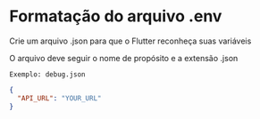# Formatação do arquivo .env

Crie um arquivo .json para que o Flutter reconheça suas variáveis

O arquivo deve seguir o nome de propósito e a extensão .json

`Exemplo: debug.json`

```json
{
  "API_URL": "YOUR_URL"
}
```
